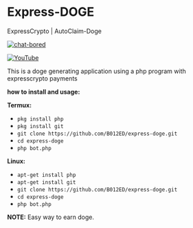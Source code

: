 # Express-DOGE
ExpressCrypto | AutoClaim-Doge

[![chat-bored](https://img.shields.io/badge/endpoint?url=https://b012ed.github.io/chat-B012ED.json&style=?style=for-the-badge&logo=steam)](https://b012ed.github.io/chat.html)

[![YouTube](https://img.shields.io/badge/endpoint?url=https://b012ed.github.io/B012ED.json&style=?style=for-the-badge&logo=youtube)](https://youtu.be/xtPAIFHmoVY) 

This is a doge generating application using a php program with expresscrypto payments

**how to install and usage:**

**Termux:**
* `pkg install php`
* `pkg install git`
* `git clone https://github.com/B012ED/express-doge.git`
* `cd express-doge`
* `php bot.php`

**Linux:**
* `apt-get install php`
* `apt-get install git`
* `git clone https://github.com/B012ED/express-doge.git`
* `cd express-doge`
* `php bot.php`

**NOTE:** Easy way to earn doge.
